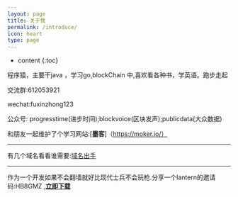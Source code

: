 ```yaml
---
layout: page
title: 关于我
permalink: /introduce/
icon: heart
type: page
---
```


* content
{:toc}


程序猿，主要干java ，学习go,blockChain 中,喜欢看各种书，学英语。跑步走起

交流群:612053921

wechat:fuxinzhong123

公众号: progresstime(进步时间);blockvoice(区块发声);publicdata(大众数据)

和朋友一起维护了个学习网站:[**墨客**]（https://moker.io/）


---

有几个域名看看谁需要:[域名出手](http://www.jianwallet.icoc.me/)

---

作为一个开发如果不会翻墙就好比现代士兵不会玩枪.分享一个lantern的邀请码:HB8GMZ ,[**立即下载**](https://github.com/getlantern/forum)

